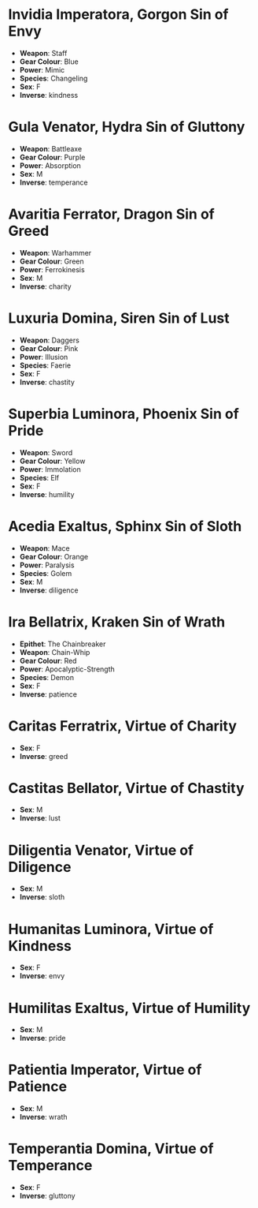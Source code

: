 

# Invidia Imperatora, Gorgon Sin of Envy

- **Weapon**: Staff
- **Gear Colour**: Blue
- **Power**: Mimic
- **Species**: Changeling
- **Sex**: F
- **Inverse**: kindness

# Gula Venator, Hydra Sin of Gluttony

- **Weapon**: Battleaxe
- **Gear Colour**: Purple
- **Power**: Absorption
- **Sex**: M
- **Inverse**: temperance

# Avaritia Ferrator, Dragon Sin of Greed

- **Weapon**: Warhammer
- **Gear Colour**: Green
- **Power**: Ferrokinesis
- **Sex**: M
- **Inverse**: charity

# Luxuria Domina, Siren Sin of Lust

- **Weapon**: Daggers
- **Gear Colour**: Pink
- **Power**: Illusion
- **Species**: Faerie
- **Sex**: F
- **Inverse**: chastity

# Superbia Luminora, Phoenix Sin of Pride

- **Weapon**: Sword
- **Gear Colour**: Yellow
- **Power**: Immolation
- **Species**: Elf
- **Sex**: F
- **Inverse**: humility

# Acedia Exaltus, Sphinx Sin of Sloth

- **Weapon**: Mace
- **Gear Colour**: Orange
- **Power**: Paralysis
- **Species**: Golem
- **Sex**: M
- **Inverse**: diligence

# Ira Bellatrix, Kraken Sin of Wrath

- **Epithet**: The Chainbreaker
- **Weapon**: Chain-Whip
- **Gear Colour**: Red
- **Power**: Apocalyptic-Strength
- **Species**: Demon
- **Sex**: F
- **Inverse**: patience

# Caritas Ferratrix,  Virtue of Charity

- **Sex**: F
- **Inverse**: greed

# Castitas Bellator,  Virtue of Chastity

- **Sex**: M
- **Inverse**: lust

# Diligentia Venator,  Virtue of Diligence

- **Sex**: M
- **Inverse**: sloth

# Humanitas Luminora,  Virtue of Kindness

- **Sex**: F
- **Inverse**: envy

# Humilitas Exaltus,  Virtue of Humility

- **Sex**: M
- **Inverse**: pride

# Patientia Imperator,  Virtue of Patience

- **Sex**: M
- **Inverse**: wrath

# Temperantia Domina,  Virtue of Temperance

- **Sex**: F
- **Inverse**: gluttony
